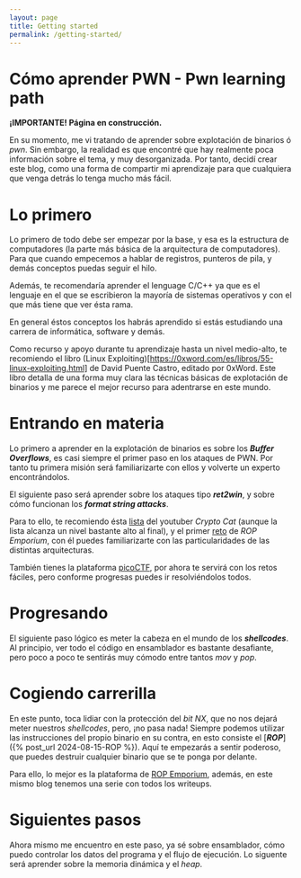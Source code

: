 ```yaml
---
layout: page
title: Getting started
permalink: /getting-started/
---
```


# Cómo aprender PWN - Pwn learning path

**¡IMPORTANTE! Página en construcción.**

En su momento, me vi tratando de aprender sobre explotación de binarios ó *pwn*. Sin embargo, la realidad es que encontré que hay realmente poca información sobre el tema, y muy desorganizada. Por tanto, decidí crear este blog, como una forma de compartir mi aprendizaje para que cualquiera que venga detrás lo tenga mucho más fácil.

# Lo primero

Lo primero de todo debe ser empezar por la base, y esa es la estructura de computadores (la parte más básica de la arquitectura de computadores). Para que cuando empecemos a hablar de registros, punteros de pila, y demás conceptos puedas seguir el hilo.

Además, te recomendaría aprender el lenguage C/C++ ya que es el lenguaje en el que se escribieron la mayoría de sistemas operativos y con el que más tiene que ver ésta rama.

En general éstos conceptos los habrás aprendido si estás estudiando una carrera de informática, software y demás.

Como recurso y apoyo durante tu aprendizaje hasta un nivel medio-alto, te recomiendo el libro (Linux Exploiting)[https://0xword.com/es/libros/55-linux-exploiting.html] de David Puente Castro, editado por 0xWord. Este libro detalla de una forma muy clara las técnicas básicas de explotación de binarios y me parece el mejor recurso para adentrarse en este mundo.

# Entrando en materia

Lo primero a aprender en la explotación de binarios es sobre los ***Buffer Overflows***, es casi siempre el primer paso en los ataques de PWN. Por tanto tu primera misión será familiarizarte con ellos y volverte un experto encontrándolos.

El siguiente paso será aprender sobre los ataques tipo ***ret2win***, y sobre cómo funcionan los ***format string attacks***.

Para to ello, te recomiendo ésta [lista](https://youtu.be/wa3sMSdLyHw?si=pFPah_52mHrk1Q2g) del youtuber *Crypto Cat* (aunque la lista alcanza un nivel bastante alto al final), y el primer [reto](https://ropemporium.com/challenge/ret2win.html) de *ROP Emporium*, con él puedes familiarizarte con las particularidades de las distintas arquitecturas.

También tienes la plataforma [picoCTF](https://play.picoctf.org/practice), por ahora te servirá con los retos fáciles, pero conforme progresas puedes ir resolviéndolos todos.

# Progresando

El siguiente paso lógico es meter la cabeza en el mundo de los ***shellcodes***. Al principio, ver todo el código en ensamblador es bastante desafiante, pero poco a poco te sentirás muy cómodo entre tantos *mov* y *pop*.

# Cogiendo carrerilla

En este punto, toca lidiar con la protección del *bit NX*, que no nos dejará meter nuestros *shellcodes*, pero, ¡no pasa nada! Siempre podemos utilizar las instrucciones del propio binario en su contra, en esto consiste el [***ROP***]({% post_url 2024-08-15-ROP %}). Aquí te empezarás a sentir poderoso, que puedes destruir cualquier binario que se te ponga por delante.

Para ello, lo mejor es la plataforma de [ROP Emporium](https://ropemporium.com/challenge/split.html), además, en este mismo blog tenemos una serie con todos los writeups.

# Siguientes pasos

Ahora mismo me encuentro en este paso, ya sé sobre ensamblador, cómo puedo controlar los datos del programa y el flujo de ejecución. Lo siguente será aprender sobre la memoria dinámica y el *heap*.
